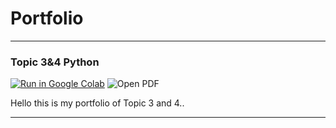 # Portfolio
---

### Topic 3&4 Python

[![Run in Google Colab](https://img.shields.io/badge/Colab-Run_in_Google_Colab-blue?logo=Google&logoColor=FDBA18)](https://colab.research.google.com/drive/1_RH6WAcKVGuTZSAic4cz18jyuGfxaRBf#scrollTo=KYUBmL7oRhl9)
![Open PDF](https://img.shields.io/badge/PDF-Open%20PDF-red)
<div style="text-align: justify">Hello this is my portfolio of Topic 3 and 4..</div>



---
